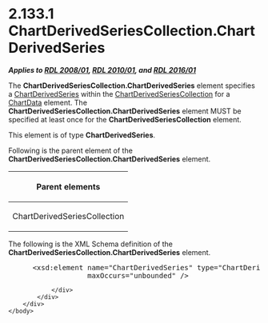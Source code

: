 <html dir="LTR" xmlns:mshelp="http://msdn.microsoft.com/mshelp" xmlns:ddue="http://ddue.schemas.microsoft.com/authoring/2003/5" xmlns:xlink="http://www.w3.org/1999/xlink" xmlns:tool="http://www.microsoft.com/tooltip">
    <head>
        <meta http-equiv="Content-Type" content="text/html; CHARSET=utf-8"></meta>
        <meta name="save" content="history"></meta>
        <title>2.133.1 ChartDerivedSeriesCollection.ChartDerivedSeries</title>
        <xml>
            <mshelp:toctitle title="2.133.1 ChartDerivedSeriesCollection.ChartDerivedSeries"></mshelp:toctitle>
            <mshelp:rltitle title="[MS-RDL]: ChartDerivedSeriesCollection.ChartDerivedSeries"></mshelp:rltitle>
            <mshelp:keyword index="A" term="6c8e547f-6905-4fd4-9ce3-08e06b9c6558"></mshelp:keyword>
            <mshelp:attr name="DCSext.ContentType" value="open specification"></mshelp:attr>
            <mshelp:attr name="AssetID" value="6c8e547f-6905-4fd4-9ce3-08e06b9c6558"></mshelp:attr>
            <mshelp:attr name="TopicType" value="kbRef"></mshelp:attr>
            <mshelp:attr name="DCSext.Title" value="[MS-RDL]: ChartDerivedSeriesCollection.ChartDerivedSeries" />
        </xml>
    </head>
    <body>
        <div id="header">
            <h1 class="heading">2.133.1 ChartDerivedSeriesCollection.ChartDerivedSeries</h1>
        </div>
        <div id="mainSection">
            <div id="mainBody">
                <div id="allHistory" class="saveHistory"></div>
                <div id="sectionSection0" class="section" name="collapseableSection">
                    

<p><b><i>Applies to </i></b><a href="1e855f94-4617-47e4-b89e-0856c6cb420f.htm"><b><i>RDL 2008/01</i></b></a><b><i>,
</i></b><a href="3428e690-a348-4ec7-8a6a-8efb42d2cdee.htm"><b><i>RDL 2010/01</i></b></a><b><i>,
and </i></b><a href="52ce3983-2bfc-4e72-9359-42aaf5fe4509.htm"><b><i>RDL 2016/01</i></b></a></p>

<p>The <b>ChartDerivedSeriesCollection.ChartDerivedSeries</b>
element specifies a <a href="1d639ad1-8e24-45ec-8dcb-8b6163780a36.htm">ChartDerivedSeries</a>
within the <a href="4b2b7f4e-90f3-415b-9e7d-89b2b5ac04ba.htm">ChartDerivedSeriesCollection</a>
for a <a href="1aee64b7-3829-41b6-b546-544f42867119.htm">ChartData</a>
element. The <b>ChartDerivedSeriesCollection.ChartDerivedSeries</b> element
MUST be specified at least once for the <b>ChartDerivedSeriesCollection</b>
element.</p>

<p>This element is of type <b>ChartDerivedSeries</b>.</p>

<p>Following is the parent element of the <b>ChartDerivedSeriesCollection.ChartDerivedSeries</b>
element.</p>

<table>
 <thead>
  <tr>
   <th>
   <p>Parent elements </p>
   </th>
  </tr>
 </thead>
 <tr>
  <td>
  <p>ChartDerivedSeriesCollection </p>
  </td>
 </tr>
</table>

<p>The following is the XML Schema definition of the <b>ChartDerivedSeriesCollection.ChartDerivedSeries</b>
element.</p>

<dl>
<dd>
<div><pre> &lt;xsd:element name=&quot;ChartDerivedSeries&quot; type=&quot;ChartDerivedSeriesType&quot; minOccurs=&quot;1&quot; 
              maxOccurs=&quot;unbounded&quot; /&gt;
</pre></div>
</dd></dl>


                </div>
            </div>
        </div>
    </body>
</html>